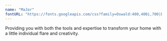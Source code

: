 ```yaml
---
name: "MaJar"
fontURL: "https://fonts.googleapis.com/css?family=Oswald:400,400i,700|Droid+Serif:400,700"
---
```


Providing you with both the tools and expertise to transform your home with a little individual flare and creativity.

